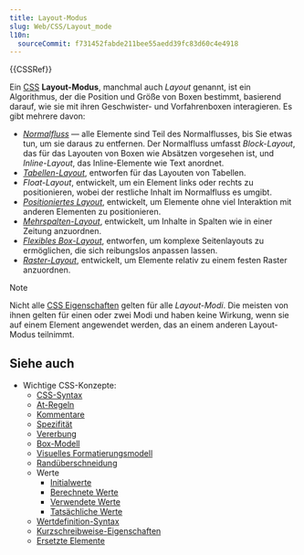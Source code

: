 ```yaml
---
title: Layout-Modus
slug: Web/CSS/Layout_mode
l10n:
  sourceCommit: f731452fabde211bee55aedd39fc83d60c4e4918
---
```


{{CSSRef}}

Ein [CSS](/de/docs/Web/CSS) **Layout-Modus**, manchmal auch _Layout_ genannt, ist ein Algorithmus, der die Position und Größe von Boxen bestimmt, basierend darauf, wie sie mit ihren Geschwister- und Vorfahrenboxen interagieren. Es gibt mehrere davon:

- _[Normalfluss](/de/docs/Web/CSS/CSS_display/Flow_layout)_ — alle Elemente sind Teil des Normalflusses, bis Sie etwas tun, um sie daraus zu entfernen. Der Normalfluss umfasst _Block-Layout_, das für das Layouten von Boxen wie Absätzen vorgesehen ist, und _Inline-Layout_, das Inline-Elemente wie Text anordnet.
- [_Tabellen-Layout_](/de/docs/Web/CSS/CSS_table), entworfen für das Layouten von Tabellen.
- _Float-Layout_, entwickelt, um ein Element links oder rechts zu positionieren, wobei der restliche Inhalt im Normalfluss es umgibt.
- [_Positioniertes Layout_](/de/docs/Web/CSS/CSS_positioned_layout), entwickelt, um Elemente ohne viel Interaktion mit anderen Elementen zu positionieren.
- [_Mehrspalten-Layout_](/de/docs/Web/CSS/CSS_multicol_layout), entwickelt, um Inhalte in Spalten wie in einer Zeitung anzuordnen.
- [_Flexibles Box-Layout_](/de/docs/Web/CSS/CSS_flexible_box_layout), entworfen, um komplexe Seitenlayouts zu ermöglichen, die sich reibungslos anpassen lassen.
- [_Raster-Layout_](/de/docs/Web/CSS/CSS_grid_layout), entwickelt, um Elemente relativ zu einem festen Raster anzuordnen.

> [!NOTE]
> Nicht alle [CSS Eigenschaften](/de/docs/Web/CSS/Reference) gelten für alle _Layout-Modi_. Die meisten von ihnen gelten für einen oder zwei Modi und haben keine Wirkung, wenn sie auf einem Element angewendet werden, das an einem anderen Layout-Modus teilnimmt.

## Siehe auch

- Wichtige CSS-Konzepte:
  - [CSS-Syntax](/de/docs/Web/CSS/CSS_syntax/Syntax)
  - [At-Regeln](/de/docs/Web/CSS/CSS_syntax/At-rule)
  - [Kommentare](/de/docs/Web/CSS/CSS_syntax/Comments)
  - [Spezifität](/de/docs/Web/CSS/CSS_cascade/Specificity)
  - [Vererbung](/de/docs/Web/CSS/CSS_cascade/Inheritance)
  - [Box-Modell](/de/docs/Web/CSS/CSS_box_model/Introduction_to_the_CSS_box_model)
  - [Visuelles Formatierungsmodell](/de/docs/Web/CSS/Visual_formatting_model)
  - [Randüberschneidung](/de/docs/Web/CSS/CSS_box_model/Mastering_margin_collapsing)
  - Werte
    - [Initialwerte](/de/docs/Web/CSS/CSS_cascade/initial_value)
    - [Berechnete Werte](/de/docs/Web/CSS/CSS_cascade/computed_value)
    - [Verwendete Werte](/de/docs/Web/CSS/CSS_cascade/used_value)
    - [Tatsächliche Werte](/de/docs/Web/CSS/CSS_cascade/actual_value)
  - [Wertdefinition-Syntax](/de/docs/Web/CSS/CSS_Values_and_Units/Value_definition_syntax)
  - [Kurzschreibweise-Eigenschaften](/de/docs/Web/CSS/CSS_cascade/Shorthand_properties)
  - [Ersetzte Elemente](/de/docs/Web/CSS/Replaced_element)
